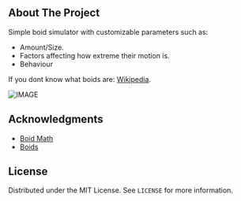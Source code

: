 ## About The Project
Simple boid simulator with customizable parameters such as:  
* Amount/Size.
* Factors affecting how extreme their motion is.
* Behaviour
  
If you dont know what boids are: [Wikipedia](https://en.wikipedia.org/wiki/Boids).

![IMAGE](https://cloud-33rur3uxt-hack-club-bot.vercel.app/0screenshot_2024-12-18_140457.png)

## Acknowledgments
* [Boid Math](https://people.ece.cornell.edu/land/courses/ece4760/labs/s2021/Boids/Boids.html#:~:text=Boids%20is%20an%20artificial%20life,very%20simple%20set%20of%20rules.)
* [Boids](https://www.red3d.com/cwr/boids/)


## License
Distributed under the MIT License. See `LICENSE` for more information.

